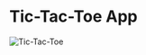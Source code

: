 # Tic-Tac-Toe App

![Tic-Tac-Toe](https://user-images.githubusercontent.com/101412521/177860848-e445f464-7b3a-45bd-8945-977e67ec7ea3.png)
